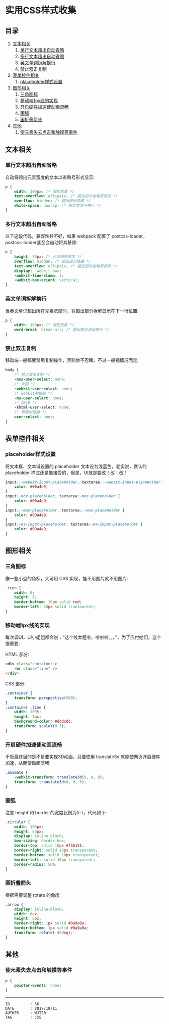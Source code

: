 
# 实用CSS样式收集 #

## 目录 ##

1. [文本相关](#href1)
    1. [单行文本超出自动省略](#href1-1)
    2. [多行文本超出自动省略](#href1-2)
    3. [英文单词拆解换行](#href1-3)
    4. [禁止双击复制](#href1-4)
2. [表单控件相关](#href2)
    1. [placeholder样式设置](#href2-5)
3. [图形相关](#href3)
    1. [三角图标](#href3-6)
    2. [移动端1px线的实现](#href3-7)
    3. [开启硬件加速使动画流畅](#href3-8)
    4. [画弧](#href3-10)
    5. [画折叠箭头](#href3-11)
4. [其他](#href4)
    1. [使元素失去点击和触摸等事件](#href4-9)

## <a name="href1">文本相关</a> ##

### <a name="href1-1">单行文本超出自动省略</a> ###

自动将超出元素宽度的文本以省略号形式显示:

```css
p {
    width: 100px; /* 限制宽度 */
    text-overflow: ellipsis; /* 超出部分省略号表示 */
    overflow: hidden; /* 超出部分隐藏 */
    white-space: nowrap; /* 规定文本不换行 */
}
```

### <a name="href1-2">多行文本超出自动省略</a> ###

以下这段代码，兼容性并不好，如果 webpack 配置了 postcss-loader，postcss-loader甚至会自动将其移除:

```css
p {
    height: 50px; /* 必须限制高度 */
    overflow: hidden; /* 超出部分隐藏 */
    text-overflow: ellipsis; /* 超出部分省略号表示 */
    display: -webkit-box;
    -webkit-line-clamp: 2;
    -webkit-box-orient: vertical;
}
```

### <a name="href1-3">英文单词拆解换行</a> ###

当英文单词超出所在元素宽度时，将超出部分拆解显示在下一行位置:

```css
p {
    width: 100px; /* 限制宽度 */
    word-break: break-all; /* 超出部分自动换行 */
}
```

### <a name="href1-4">禁止双击复制</a> ###

移动端一般都要禁用复制操作，否则惨不忍睹，不过一般视情况而定:  

```css
body {
    /* 禁止双击复制 */
    -moz-user-select: none;
    /* 火狐 */
    -webkit-user-select: none;
    /* webkit浏览器 */
    -ms-user-select: none;
    /* IE10 */
    -khtml-user-select: none;
    /* 早期浏览器 */
    user-select: none;
}
```

## <a name="href2">表单控件相关</a> ##

### <a name="href2-5">placeholder样式设置</a> ###

将文本框、文本域设置的 placeholder 文本设为浅蓝色，老实说，默认的 placeholder 样式还是能接受的，但是，UI就是要改！改！改！

```css
input::-webkit-input-placeholder, textarea::-webkit-input-placeholder {
    color: #00a4e9;
}
input:-moz-placeholder, textarea:-moz-placeholder {
    color: #00a4e9;
}
input::-moz-placeholder, textarea::-moz-placeholder {
    color: #00a4e9;
}
input:-ms-input-placeholder, textarea:-ms-input-placeholder {
    color: #00a4e9;
}
```

## <a name="href3">图形相关</a> ##

### <a name="href3-6">三角图标</a> ###

像一些小型的角标，大可用 CSS 实现，能不用图片就不用图片:  

```css
.icon {
    width: 0;
    height: 0;
    border-bottom: 10px solid red;
    border-left: 10px solid transparent;
}
```

### <a name="href3-7">移动端1px线的实现</a> ###

每次调UI，UI小姐姐都会说：“这个线太粗啦，啦啦啦。。。”，为了应付她们，这个很重要:  

HTML 部分:  

```html
<div class="container">
    <hr class="line" />
</div>
```

CSS 部分:  

```css
.container {
    transform: perspective(500);
}
.container .line {
    width: 100%;
    height: 1px;
    background-color: #dcdcdc;
    transform: scaleY(0.3);
}
```

### <a name="href3-8">开启硬件加速使动画流畅</a> ###

不管最终目的是不是要实现3D动画，只要使用 translate3d 就能使网页开启硬件加速，从而使动画流畅:  

```css
.animate {
    -webkit-transform: translate3d(0, 0, 0);
    transform: translate3d(0, 0, 0);
}
```

### <a name="href3-10">画弧</a> ###

注意 height 和 border 的宽度比例为`8:1`，代码如下:

```css
.circular {
    width: 100px;
    height: 80px;
    display: inline-block;
    box-sizing: border-box;
    border-top: solid 10px #f56151;
    border-right: solid 10px transparent;
    border-bottom: solid 10px transparent;
    border-left: solid 10px transparent;
    border-radius: 50%;
}
```

### <a name="href3-11">画折叠箭头</a> ###

根据需要调整 rotate 的角度:

```css
.arrow {
    display: inline-block;
    width: 6px;
    height: 6px;
    border-right: 1px solid #9a9a9a;
    border-bottom: 1px solid #9a9a9a;
    transform: rotate(-45deg);
}
```

## <a name="href4">其他</a> ##

### <a name="href4-9">使元素失去点击和触摸等事件</a> ###

```css
p {
    pointer-events: none;
}
```

---

```
ID         : 36
DATE       : 2017/10/11
AUTHER     : WJT20
TAG        : CSS
```
